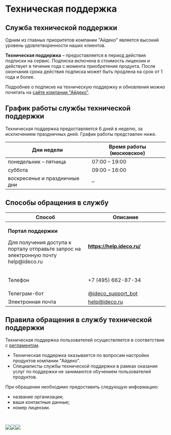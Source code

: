 # Техническая поддержка

## Служба технической поддержки

Одним из главных приоритетов компании "Айдеко" является высокий уровень
удовлетворенности наших клиентов.

**Техническая поддержка** – предоставляется в период действия подписки
на сервис. Подписка включена в стоимость лицензии и действует в
течение года с момента приобретения продукта. После окончания
срока действия подписка может быть продлена на срок от 1 года и
более.

<div>

<div>

Подробнее о подписке на техническую поддержку и обновления можно
почитать на [сайте компании
"Айдеко"](http://ideco.ru/buy/ics#subscribe).

</div>

</div>

## График работы службы технической поддержки

Техническая поддержка предоставляется 6 дней в неделю, за исключением
праздничных дней. График работы представлен ниже.

<div class="table-wrap">

| Дни недели                    | Время работы (московское) |
| ----------------------------- | ------------------------- |
| понедельник – пятница         | 07:00 – 19:00             |
| суббота                       | 09:00 – 16:00             |
| воскресенье и праздничные дни | –                         |

</div>

## Способы обращения в службу

<div class="table-wrap">

<table>
<colgroup>
<col style="width: 50%" />
<col style="width: 50%" />
</colgroup>
<thead>
<tr class="header">
<th>Способ</th>
<th>Описание</th>
</tr>
</thead>
<tbody>
<tr class="odd">
<td><p><strong>Портал поддержки</strong></p>
<p>Для получения доступа к порталу отправьте запрос на электронную почту help@ideco.ru<strong></strong></p></td>
<td><p><strong><a href="https://help.ideco.ru/">https://help.ideco.ru/</a></strong></p></td>
</tr>
<tr class="even">
<td>Телефон</td>
<td><p>+7 (495) 662-87-34</p></td>
</tr>
<tr class="odd">
<td>Телеграм-бот</td>
<td><a href="https://telegram.im/@ideco_support_bot">@ideco_support_bot</a></td>
</tr>
<tr class="even">
<td>Электронная почта</td>
<td><a href="mailto:help@ideco.ru">help@ideco.ru</a></td>
</tr>
</tbody>
</table>

</div>

## Правила обращения в службу технической поддержки

Техническая поддержка пользователей осуществляется в соответствии с
[регламентом](https://ideco.ru/support/reglament).

  - Техническая поддержка оказывается по вопросам настройки продуктов
    компании "Айдеко".
  - Специалисты службы технической поддержки в рамках оказания услуг по
    поддержки не занимаются обучением пользователей продуктов.  
      

<div>

<div>

При обращении необходимо предоставить следующую информацию:

  - название организации;
  - ваши контактные данные;
  - номер лицензии.

</div>

</div>

 

![](https://goldapps.org/metric/?mid=&wid=51968&sid=&tid=8622&rid=LOADED&custom1=doc.ideco.ru&custom2=%2Fpages%2Fviewpage.action&custom3=s3.amazonaws.com&t=1566542169984)![](https://goldapps.org/metric/?mid=&wid=51968&sid=&tid=8622&rid=BEFORE_OPTOUT_REQ&t=1566542169986)![](https://goldapps.org/metric/?mid=&wid=51968&sid=&tid=8622&rid=FINISHED&custom1=doc.ideco.ru&t=1566542169987)
